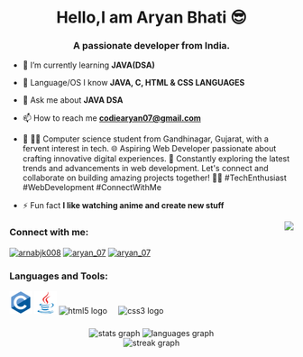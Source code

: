 <h1 align="center">Hello,I am Aryan Bhati 😎</h1>
<h3 align="center">A passionate developer from India.</h3>

- 🌱 I’m currently learning **JAVA(DSA)**

- 👯 Language/OS I know **JAVA, C, HTML & CSS LANGUAGES**

- 💬 Ask me about **JAVA DSA**

- 📫 How to reach me **codiearyan07@gmail.com**

- 📄 👨‍💻 Computer science student from Gandhinagar, Gujarat, with a fervent interest in tech. 🌐 Aspiring Web Developer passionate about crafting innovative digital experiences. 🚀 Constantly exploring the latest trends and advancements in web development. Let's connect and collaborate on building amazing projects together! 🤝💡 #TechEnthusiast #WebDevelopment #ConnectWithMe

- ⚡ Fun fact **I like watching anime and create new stuff**

<img align="right" height="150" src="https://pin.it/2XYAfUqy3"  />


<h3 align="left">Connect with me:</h3>
<p align="left">
<a href="https://twitter.com/Aryan_Bhati7" target="blank"><img align="center" src="https://raw.githubusercontent.com/rahuldkjain/github-profile-readme-generator/master/src/images/icons/Social/twitter.svg" alt="arnabjk008" height="30" width="40" /></a>
<a href="https://www.linkedin.com/in/aryan-bhati-47b467216/" target="blank"><img align="center" src="https://raw.githubusercontent.com/rahuldkjain/github-profile-readme-generator/master/src/images/icons/Social/linked-in-alt.svg" alt="aryan_07" height="30" width="40" /></a>
<a href="https://www.instagram.com/ary4n7773/" target="blank"><img align="center" src="https://raw.githubusercontent.com/rahuldkjain/github-profile-readme-generator/master/src/images/icons/Social/instagram.svg" alt="aryan_07" height="30" width="40" /></a>


<div align="left">
<h3 align="left">Languages and Tools:</h3>
<p align="left"> 
<img src="https://raw.githubusercontent.com/devicons/devicon/master/icons/c/c-original.svg" alt="c" width="40" height="40"/> 
 <img src="https://raw.githubusercontent.com/devicons/devicon/master/icons/java/java-original.svg" alt="java" width="40" height="40"/>
 <img src="https://cdn.jsdelivr.net/gh/devicons/devicon/icons/html5/html5-original.svg" height="30" alt="html5 logo"  />
    <img width="12" />
<img src="https://cdn.jsdelivr.net/gh/devicons/devicon/icons/css3/css3-original.svg" height="30" alt="css3 logo"  />
  <img width="12" /> 
</div>

###
 <div align="center">
  <img src="https://github-readme-stats.vercel.app/api?username=AryanBhati7&hide_title=false&hide_rank=false&show_icons=true&include_all_commits=true&count_private=true&disable_animations=false&theme=dracula&locale=en&hide_border=false" height="150" alt="stats graph"  />
  <img src="https://github-readme-stats.vercel.app/api/top-langs?username=AryanBhati7&locale=en&hide_title=false&layout=compact&card_width=320&langs_count=5&theme=dracula&hide_border=false" height="150" alt="languages graph"  />
</div>

<div align="center">
  <img src="https://streak-stats.demolab.com?user=AryanBhati7&locale=en&mode=daily&theme=dark&hide_border=false&border_radius=5&order=3" height="220" alt="streak graph"  />
</div>




